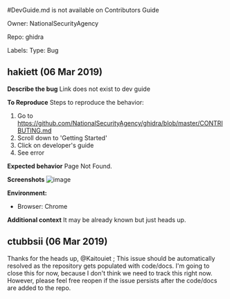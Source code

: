 #DevGuide.md is not available on Contributors Guide

Owner: NationalSecurityAgency

Repo: ghidra

Labels: Type: Bug 

## hakiett (06 Mar 2019)

**Describe the bug**
Link does not exist to dev guide

**To Reproduce**
Steps to reproduce the behavior:
1. Go to https://github.com/NationalSecurityAgency/ghidra/blob/master/CONTRIBUTING.md
2. Scroll down to 'Getting Started'
3. Click on developer's guide
4. See error

**Expected behavior**
Page Not Found.

**Screenshots**
![image](https://user-images.githubusercontent.com/38592544/53848865-f11d3680-3f83-11e9-9570-258708cdc564.png)


**Environment:**
 - Browser: Chrome

**Additional context**
It may be already known but just heads up.


## ctubbsii (06 Mar 2019)

Thanks for the heads up, @Kaitouiet ; This issue should be automatically resolved as the repository gets populated with code/docs. I'm going to close this for now, because I don't think we need to track this right now. However, please feel free reopen if the issue persists after the code/docs are added to the repo.

